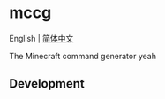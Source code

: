 # mccg

English | [简体中文](README-zh-hans-cn.md)

The Minecraft command generator yeah

## Development